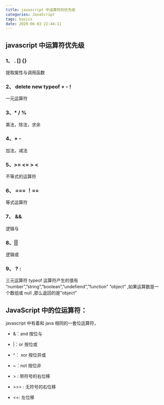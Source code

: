 ```yaml
---
title: javascript 中运算符的优先级
categories: JavaScript
tags: basics
date: 2020-06-03 22:44:11
---
```


## javascript 中运算符优先级

### 1、 . [] {}

提取属性与调用函数

### 2、 delete new typeof + - !

一元运算符

### 3、\* / %

乘法，除法，求余

### 4、+ -

加法，减法

### 5、>= <= > <

不等式的运算符

### 6、 === ！==

等式运算符

### 7、 &&

逻辑与

### 8、||

逻辑或

### 9、 ? :

三元运算符
typeof 运算符产生的值有 “number”,”string”,”boolean”,”undefiend”,”function” “object” ,如果运算数是一个数组或 null ,那么返回的是”object”

## JavaScript 中的位运算符：

javascript 中有着和 java 相同的一套位运算符，

- &：and 按位与
- |：or 按位或
- ^： xor 按位异或
- ~：not 按位非

- &gt; : 带符号的右位移

- &gt;&gt;&gt; : 无符号的右位移

- &lt;&lt;: 左位移
